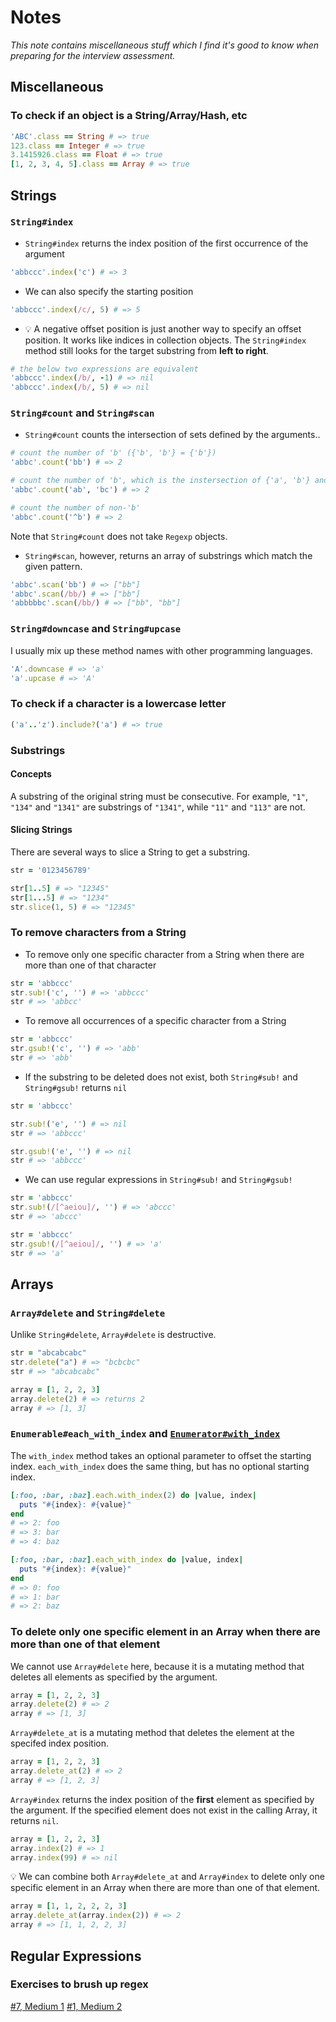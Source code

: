 # Notes

*This note contains miscellaneous stuff which I find it's good to know when preparing for the interview assessment.*

## Miscellaneous

### To check if an object is a String/Array/Hash, etc

```ruby
'ABC'.class == String # => true
123.class == Integer # => true
3.1415926.class == Float # => true
[1, 2, 3, 4, 5].class == Array # => true
```

## Strings

### `String#index`

- `String#index` returns the index position of the first occurrence of the argument

```ruby
'abbccc'.index('c') # => 3
```

- We can also specify the starting position

```ruby
'abbccc'.index(/c/, 5) # => 5
```

- :bulb: A negative offset position is just another way to specify an offset position. It works like indices in collection objects. The `String#index` method still looks for the target substring from **left to right**.

```ruby
# the below two expressions are equivalent
'abbccc'.index(/b/, -1) # => nil
'abbccc'.index(/b/, 5) # => nil
```

### `String#count` and `String#scan`

- `String#count` counts the intersection of sets defined by the arguments..

```ruby
# count the number of 'b' ({'b', 'b'} = {'b'})
'abbc'.count('bb') # => 2

# count the number of 'b', which is the instersection of {'a', 'b'} and {'b', 'c'}
'abbc'.count('ab', 'bc') # => 2

# count the number of non-'b'
'abbc'.count('^b') # => 2
```

Note that `String#count` does not take `Regexp` objects.

- `String#scan`, however, returns an array of substrings which match the given pattern.

```ruby
'abbc'.scan('bb') # => ["bb"]
'abbc'.scan(/bb/) # => ["bb"]
'abbbbbc'.scan(/bb/) # => ["bb", "bb"]
```

### `String#downcase` and `String#upcase`

I usually mix up these method names with other programming languages.

```ruby
'A'.downcase # => 'a'
'a'.upcase # => 'A'
```

### To check if a character is a lowercase letter

```ruby
('a'..'z').include?('a') # => true
```

### Substrings

#### Concepts

A substring of the original string must be consecutive. For example, `"1"`, `"134"` and `"1341"` are substrings of `"1341"`, while `"11"` and `"113"` are not.

#### Slicing Strings

There are several ways to slice a String to get a substring.

```ruby
str = '0123456789'

str[1..5] # => "12345"
str[1...5] # => "1234"
str.slice(1, 5) # => "12345"
```

### To remove characters from a String

- To remove only one specific character from a String when there are more than one of that character

```ruby
str = 'abbccc'
str.sub!('c', '') # => 'abbccc'
str # => 'abbcc'
```

- To remove all occurrences of a specific character from a String

```ruby
str = 'abbccc'
str.gsub!('c', '') # => 'abb'
str # => 'abb'
```

- If the substring to be deleted does not exist, both `String#sub!` and `String#gsub!` returns `nil`

```ruby
str = 'abbccc'

str.sub!('e', '') # => nil
str # => 'abbccc'

str.gsub!('e', '') # => nil
str # => 'abbccc'
```

- We can use regular expressions in `String#sub!` and `String#gsub!`

```ruby
str = 'abbccc'
str.sub!(/[^aeiou]/, '') # => 'abccc'
str # => 'abccc'

str = 'abbccc'
str.gsub!(/[^aeiou]/, '') # => 'a'
str # => 'a'
```

## Arrays

### `Array#delete` and `String#delete`

Unlike `String#delete`, `Array#delete` is destructive.

```ruby
str = "abcabcabc"
str.delete("a") # => "bcbcbc"
str # => "abcabcabc"

array = [1, 2, 2, 3]
array.delete(2) # => returns 2
array # => [1, 3]
```

### `Enumerable#each_with_index` and [`Enumerator#with_index`](https://ruby-doc.org/core-2.5.0/Enumerator.html#method-i-with_index)

The `with_index` method takes an optional parameter to offset the starting index. `each_with_index` does the same thing, but has no optional starting index.

````ruby
[:foo, :bar, :baz].each.with_index(2) do |value, index|
  puts "#{index}: #{value}"
end
# => 2: foo
# => 3: bar
# => 4: baz

[:foo, :bar, :baz].each_with_index do |value, index|
  puts "#{index}: #{value}"
end
# => 0: foo
# => 1: bar
# => 2: baz
````

### To delete only one specific element in an Array when there are more than one of that element

We cannot use `Array#delete` here, because it is a mutating method that deletes all elements as specified by the argument.

```ruby
array = [1, 2, 2, 3]
array.delete(2) # => 2
array # => [1, 3]
```

`Array#delete_at` is a mutating method that deletes the element at the specifed index position.

```ruby
array = [1, 2, 2, 3]
array.delete_at(2) # => 2
array # => [1, 2, 3]
```

`Array#index` returns the index position of the **first** element as specified by the argument. If the specified element does not exist in the calling Array, it returns `nil`.

```ruby
array = [1, 2, 2, 3]
array.index(2) # => 1
array.index(99) # => nil
```

:bulb: We can combine both `Array#delete_at` and `Array#index` to delete only one specific element in an Array when there are more than one of that element.

```ruby
array = [1, 1, 2, 2, 2, 3]
array.delete_at(array.index(2)) # => 2
array # => [1, 1, 2, 2, 3]
```

## Regular Expressions

### Exercises to brush up regex

[#7, Medium 1](https://github.com/tsangsiu/RB101_Programming_Foundations/blob/main/Small_Problems/11_Medium_1/07.rb)
[#1, Medium 2](https://github.com/tsangsiu/RB101_Programming_Foundations/blob/main/Small_Problems/12_Medium_2/01.rb)
